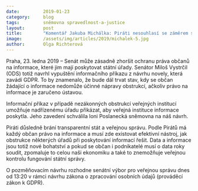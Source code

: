 ```yaml
---
date:         2019-01-23
category:     blog
tags:         sněmovna spravedlnost-a-justice
layout:       post
title:        "Komentář Jakuba Michálka: Piráti nesouhlasí se záměrem senátora ODS zkomplikovat poskytování informací občanům"
image:        /assets/img/articles/2019/michalek-5.jpg 
author:       Olga Richterová
---
```


Praha, 23. ledna 2019 – Senát může zásadně zhoršit ochranu práva občanů na informace, které jim mají poskytovat státní úřady. Senátor Miloš Vystrčil (ODS) totiž navrhl vypuštění informačního příkazu z návrhu novely, která zavádí GDPR. To by znamenalo, že bude dál trvat stav, kdy se občan žádající o informace nedomůže účinné nápravy obstrukcí, ačkoliv právo na informace je zaručeno ústavou. 

Informační příkaz v případě nezákonných obstrukcí veřejných institucí umožňuje nadřízenému úřadu přikázat, aby veřejná instituce informace poskytla. Jeho zavedení schválila loni Poslanecká sněmovna na náš návrh. 

Piráti důsledně brání transparentní stát a veřejnou správu. Podle Pirátů má každý občan právo na informace a musí zde existovat efektivní nástroj, jak obstrukce některých úřadů při poskytování informací řešit. Data a informace jsou totiž nové bohatství a pokud se občan i podnikatelé musí o data roky soudit, zpomaluje to celou naši ekonomiku a také to znemožňuje veřejnou kontrolu fungování státní správy. 

O pozměňovacím návrhu rozhodne senátní výbor pro veřejnou správu dnes od 13:20 v rámci návrhu zákona o zpracování osobních údajů (prováděcí zákon k GDPR).
